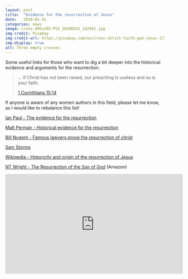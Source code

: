 ```yaml
---
layout: post
title:  "Evidence for the resurrection of Jesus"
date:   2018-03-31
categories: news
image: cross-495x295-PSX_20180331_142941.jpg
img-credit: Pixabay
img-credit-url: https://pixabay.com/en/cross-christ-faith-god-jesus-2713356/
img-display: true
alt: Three empty crosses
---
```

Some useful links for those who want to dig a bit deeper into the historical evidence and arguments for the resurrection.
<!--more-->

> ... if Christ has not been raised, our preaching is useless and so is your faith.
>
> <a href="https://www.biblegateway.com/passage/?search=1+Corinthians+15&version=NIVUK" target="_blank" title="Bible Gateway">1 Corinthians 15:14</a>

If anyone is aware of any women authors in this field, please let me know, as I would like to rebalance this list!

[Ian Paul - The evidence for the resurrection](https://www.psephizo.com/biblical-studies/what-is-the-evidence-for-the-resurrection/)

[Matt Perman - Historical evidence for the resurrection](https://www.desiringgod.org/articles/historical-evidence-for-the-resurrection)

[Bill Nugent - Famous lawyers prove the resurrection of christ](http://bnugent.org/famous-lawyers-prove-the-resurrection-of-christ/)

[Sam Storms](https://www.crosswalk.com/faith/bible-study/10-things-you-should-know-about-the-empty-tomb-of-jesus.html)

[Wikipedia - Historicity and origin of the resurrection of Jesus](https://en.wikipedia.org/wiki/Historicity_and_origin_of_the_Resurrection_of_Jesus)

[NT Wright - The Resurrection of the Son of God](https://www.amazon.co.uk/Resurrection-Son-Christian-Origin-Question/dp/0281055505) (Amazon)

<iframe width="560" height="315" src="https://www.youtube.com/embed/e2rAGimw2hY?rel=0" frameborder="0" allow="autoplay; encrypted-media" allowfullscreen></iframe>
